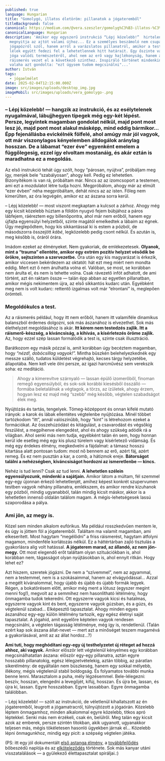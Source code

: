 ```yaml
---
published: true
language: Hungarian
title: "Gomolygó, illatos életöröm: pillanatok a jógateremből"
titleBackground: false
canonical: https://medium.com/@vera.szeszler/gomolyg%C3%B3-illatos-%C3%A9let%C3%B6r%C3%B6m-pillanatok-a-j%C3%B3gateremb%C5%91l-d09207c7fcdb
canonicalLanguage: Hungarian
description: 'Amikor egy egyszerű instrukció “Lépj közelebb!”  hirtelen
  megnyitja az ajtót valami újhoz... Ez a személyes beszámoló nem csupán egy
  jógapózról szól, hanem arról a varázslatos pillanatról, amikor a test és a
  lélek együtt fedezi fel a lehetetlennek hitt határait. Egy őszinte vallomás a
  jóga valódi természetéről, ahol nem az erő vagy hajlékonyság, hanem a
  ráismerés vezet el a következő szinthez. Inspiráló történet mindenkinek, aki
  valaha azt gondolta: "ezt úgysem tudom megcsinálni"...'
author: István
tags:
  - jógaelmélet
date: 2025-02-04T12:15:00.000Z
image: src/images/uploads/desktop_img.jpg
imageMobil: src/images/uploads/vera_gomolygo-.png
---
```

<h3 class="clr-brand-orange">– Lépj közelebb! — hangzik az instrukció, és az esélytelenek nyugalmával, lábujjhegyen tipegek még egy-két lépést. Persze, legyintek magamban gondolat nélkül, majd pont most lesz jó, majd pont most alakul másképp, mind eddig bármikor… Épp fejenállásba evickélnék fölfelé, ahol amúgy már jól vagyok, ott már viszonylagos kényelemben álldogálok aránylag hosszan. De a lábamat “ezer éve” egyenként emelem a függőlegesig, ezzel így elvoltam mostanáig, és akár eztán is maradhatna ez a megoldás.</h3>

Az első instrukció tehát úgy szólt, hogy “párosan, nyújtva”, próbáljam meg így, menjek bele “szabályosan”, ahogy kell. Pedig ez lehetetlen. Bizonyítékom is van rá, próbáltam már. Nincs az az izomcsoport a testemen, ami ezt a mozdulatot létre tudja hozni. Megpróbálom, ahogy már az elmúlt “ezer évben” néha megpróbáltam, dehát nincs az az isten. Főleg nem
kimerülten, az óra legvégén, amikor ez az ászana sorra kerül.

– Lépj közelebb! — most viszont megkaptam a kulcsot a zárhoz. Ahogy még egy kicsit közelebb húztam a földön nyugvó fejem búbjához a páros lábfejem, ráéreztem egy billenőpontra, ahol már nem erőből, hanem egy újfajta egyensúlyi helyzetből, szinte magától emelkedtek a lábaim az égnek. Úgy meglepődtem, hogy kis sikkantással ki is estem a pózból, de másodszorra
összejött *kábé*, legközelebb pedig csont nélkül. És azután is, meg később is, óráról órára.

Imádom ezeket az élményeket. Nem gyakoriak, de emlékezetesek. **Olyanok, mint a “trauma” ellentéte, amikor egy extrém pozitív helyzet vésődik be örökre, sejtszinten a szervezetbe.** Óra után egy kis magyarázat is érkezik, amikor viccesen bekérdezem az oktatót: hát ezt meg miért nem mondta eddig. Mert ezt ő nem árulhatta volna el. Valóban, se most,
se korábban nem árulta el, és nem is tehette volna. Csak rávezető infót adhatott, de ami történt, azt én raktam össze — talán épp abban az egyetlen pillanatban, amikor mégis nekimentem újra, az első sikkantós kudarc után. Egyébként meg nem is volt kudarc: rettentő izgalmas volt már “elrontani” is, meglepően örömteli.

<h3 class="clr-brand-orange">Megoldókulcs a test.</h3> 

Az a ráismerés például, hogy itt nem erőből, hanem itt valamiféle dinamikus balanszból érdemes dolgozni, sok más ászanához is elvezethet. Sok más élethelyzet megoldásához is akár. **Itt kérem nem testedzés zajlik. Itt a ráismerő-készség, a kíváncsiság, a kihívás, a kísérletezés öröme zajlik.** Az, hogy ezzel szép lassan formálódik a test is, szinte csak illusztráció.

Barátkozom egy másik pózzal is, amit korábban úgy becéztem magamban, hogy *“nézd!, dobócsillag vagyok!”.* Mintha büszkén belehelyezkednék egy messze szálló, tudatos küldetést végrehajtó, kecses tárgy helyzetébe, állapotába. Nem kell vele ölni persze, az igazi harcművész sem verekszik soha: ez meditáció.

> Ahogy a kimerevítve szárnyaló — lassan épülő izomerőből, finoman remegő egyensúlyból, és sok-sok korábbi kiesésből összálló — formába beletalálnak a végtagok, a törzs, az ízületek, ahogy érzem, hogyan lesz ez majd még “szebb” még később, végtelen szabadságot élek meg.

Nyújtózás és tartás, tengelyek. Tömeg-középpont és onnan kifelé mutató irányok: a karok és lábak ellentétes végtelenbe nyújtózása. Minél többet tartózkodom “itt”, annál valószínűbb, hogy “kint” is létrehozom ezeket a formációkat. Az összehúzódást és kitágulást, a csavarodást és végsőkig feszülést, a megpihenve elengedést, ahol és ahogy szükség adódik rá a világban. Ahol senki más nem tudja, egyébként talán én sem, hogy honnan kerül ide esetleg még egy kis plusz türelem vagy kísérletező vidámság. És még egy érdekes élmény, megkedvelni a fájdalmat: a támasz hosszú kitartása alatt pontosan tudom: most nő bennem az erő, azért fáj, azért remeg. És ez nem pusztán a kar, a comb, a hátizmok ereje. **Bátorságot találni a nehézségben, kíváncsiságot hordozni az ismeretlenbe — kincs.**

Nehéz is tud lenni? Csak az tud lenni. **A lehetetlen szélein egyensúlyozunk, mindenki a sajátjain.** Amikor látom a múltam, fél szemmel egy-egy újonnan érkező lehetetlenjét, amihez képest konkrét szupervumen testben vagyok néhány pillanatra, emlékszem, és amikor rendre kizuhanok egy pózból, mindig ugyanabból, talán mindig kicsit máskor, akkor is a lehetletlen innenső oldalán találom magam. A mégis-lehetségesek lassú szaporodása a pálya.

<h3 class="clr-brand-orange">Ami jön, az megy is.</h3>

Közel sem minden alkalom eufórikus. Ma például rosszkedvűen mentem le, és úgy is jöttem föl a jógateremből. Találtam ma valamit magamban, ami elkeserített. Most hagytam “megélődni” a friss ráismerést, hagytam átfolyni magamon, mindenféle korlátozás nélkül. Ez a háttértárban zajló tisztulás a gyakorlásra alig volt hatással. **A jógaterem marad, az állandó, az nem jön-megy.** Ott most elegendő erőt találtam olyan szituációkban is, ahol korábban nem, tágasságot olyan nyújtásokban is, ahol ennyit ritkán. Hogy lehet ez?

Azt hiszem, szeretek jógázni. De nem a “szívemmel”, nem az agyammal, nem a testemmel, nem is a szokásaimmal, hanem az elvágyódással… Azzal a megélt kívánalommal, hogy újabb és újabb és újabb formák legyek. Régen, a bokatörésem előtt, amikor még ment a lótusz (egyszer megint menni fog!), megvolt az a semmihez nem hasonlítható létélmény, hogy önmagamba tudok tekeredni. Ott egyszerre vagyok kicsi és hatalmas, egyszerre vagyok kint és bent, egyszerre vagyok gúzsban, és a gúzs, és végtelenül szabad… Elképesztő tapasztalat. Ahogy minden egyes ászanához egy-egy külön létélmény tartozik, egy egész életnyi saját tapasztalat. A jógahíd, amit egyelőre képtelen vagyok rendesen megcsinálni, a végtelen tágasság létélménye, még így is, rendetlenül. (Talán ezért kap sok ászana állat-nevet — mert azt a minőséget teszem magamévá a gyakorlásával, amit az az állat hordoz…?)

**Ami tuti, hogy meghódítani egy-egy új testhelyzetet új réteget ad hozzá ahhoz, aki vagyok.** Amikor először lett végtelenül kényelmes egy korábban megcsinálhatatlan ászana: először egy-egy pillanatra, aztán egyre hosszabb
pillanatokig, egész lélegzetvételekig, aztán többig, az páratlan sikerélmény: de egyáltalán nem büszkeség, hanem egy sokkal mélyebb, illékony, mégis végtelenül stabil boldogság. És folyamatos további munka benne lenni. Marasztalom a puha, mély légzésemmel. Bele-lélegezni: beszív, hosszan, elengedni a levegőjét, kifúj, hosszan. És újra be, lassan, és
újra ki, lassan. Egyre hosszabban. Egyre lassabban. Egyre önmagamba találóbban.

– Lépj közelebb! — szólt az instrukció, de véletlenül kihallatszott az én jógateremből, leugrott a jógamatracról,
túlnyújtózott a jógaórán. Közelebb léptem önmagamhoz, minden alkalommal egyre közelebb, titkos apró léptekkel. Senki más
nem érzékeli, csak én, belülről. Meg talán egy kicsit azok az emberek, persze szintén titokban, akik ugyanott,
ugyanakkor teljesen más, mégis tökéletesen hasonló ügyekben járnak el… Közelebb lépni önmagunkhoz, mindig egy picit: a
szépség végtelen játéka.

(PS: itt egy jól dokumentált [első astanga élmény](https://joga.blog.hu/2011/09/22/atma_center_buda_astanga_1_sorozat), a [továbbfejlődés](https://joga.blog.hu/2011/12/07/nagyonhosszu_astangas_poszt) bőbeszédű naplója és az [elköteleződés](https://joga.blog.hu/2012/10/11/jogalujza_szint_vall) története. Sok más kanyar utáni visszatalálások — a gyülekező élettapasztalat spiráljai.:)
